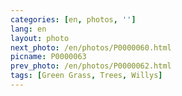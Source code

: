 ```yaml
---
categories: [en, photos, '']
lang: en
layout: photo
next_photo: /en/photos/P0000060.html
picname: P0000063
prev_photo: /en/photos/P0000062.html
tags: [Green Grass, Trees, Willys]
---
```

